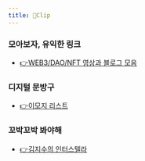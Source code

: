 ```yaml
---
title: 🚀Clip
---
```


### 모아보자, 유익한 링크
- [👉WEB3/DAO/NFT 영상과 블로그 모음](https://noondayz.github.io/blog/pages/web3-dao.html)


### 디지털 문방구

- [👉이모지 리스트](https://unicode.org/emoji/charts/full-emoji-list.html)


### 꼬박꼬박 봐야해
- [👉김지수의 인터스텔라](https://biz.chosun.com/people/kim-jisu/)
